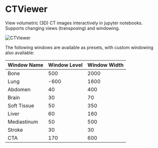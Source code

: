 # CTViewer
View volumetric (3D) CT images interactively in jupyter notebooks. Supports changing views (transposing) and windowing.

![CTViewer](https://i.imgur.com/PoUEToj.gif)

The following windows are available as presets, with custom windowing also available:

| Window Name | Window Level | Window Width |
|-------------|--------------|--------------|
| Bone        | 500          | 2000         |
| Lung        | -600         | 1600         |
| Abdomen     | 40           | 400          |
| Brain       | 30           | 70           |
| Soft Tissue | 50           | 350          |
| Liver       | 60           | 160          |
| Mediastinum | 50           | 500          |
| Stroke      | 30           | 30           |
| CTA         | 170          | 600          |  

